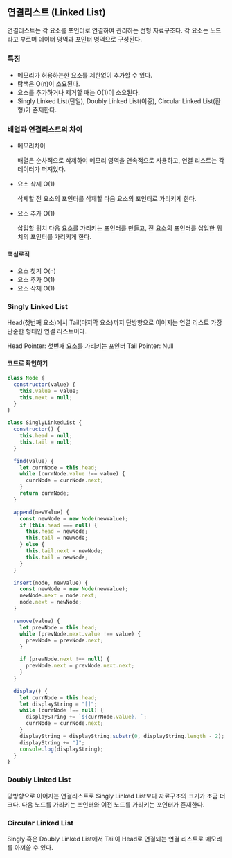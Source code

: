 ## 연결리스트 (Linked List)

연결리스트는 각 요소를 포인터로 연결하여 관리하는 선형 자료구조다.
각 요소는 노드라고 부르며 데이터 영역과 포인터 영역으로 구성된다.

### 특징

- 메모리가 허용하는한 요소를 제한없이 추가할 수 있다.
- 탐색은 O(n)이 소요된다.
- 요소를 추가하거나 제거할 때는 O(1)이 소요된다.
- Singly Linked List(단일), Doubly Linked List(이중), Circular Linked List(환형)가 존재한다.

### 배열과 연결리스트의 차이

- 메모리차이

  배열은 순차적으로 삭제하여 메모리 영역을 연속적으로 사용하고, 연결 리스트는 각 데이터가 퍼져있다.

- 요소 삭제 O(1)

  삭제할 전 요소의 포인터를 삭제할 다음 요소의 포인터로 가리키게 한다.

- 요소 추가 O(1)

  삽입할 위치 다음 요소를 가리키는 포인터를 만들고, 전 요소의 포인터를 삽입한 위치의 포인터를 가리키게 한다.

#### 핵심로직

- 요소 찾기 O(n)
- 요소 추가 O(1)
- 요소 삭제 O(1)

### Singly Linked List

Head(첫번째 요소)에서 Tail(마지막 요소)까지 단방향으로 이어지는 연결 리스트
가장 단순한 형태인 연결 리스트이다.

Head Pointer: 첫번째 요소를 가리키는 포인터
Tail Pointer: Null

#### 코드로 확인하기

```jsx
class Node {
  constructor(value) {
    this.value = value;
    this.next = null;
  }
}

class SinglyLinkedList {
  constructor() {
    this.head = null;
    this.tail = null;
  }

  find(value) {
    let currNode = this.head;
    while (currNode.value !== value) {
      currNode = currNode.next;
    }
    return currNode;
  }

  append(newValue) {
    const newNode = new Node(newValue);
    if (this.head === null) {
      this.head = newNode;
      this.tail = newNode;
    } else {
      this.tail.next = newNode;
      this.tail = newNode;
    }
  }

  insert(node, newValue) {
    const newNode = new Node(newValue);
    newNode.next = node.next;
    node.next = newNode;
  }

  remove(value) {
    let prevNode = this.head;
    while (prevNode.next.value !== value) {
      prevNode = prevNode.next;
    }

    if (prevNode.next !== null) {
      prevNode.next = prevNode.next.next;
    }
  }

  display() {
    let currNode = this.head;
    let displayString = "[]";
    while (currNode !== null) {
      displaySTring += `${currNode.value}, `;
      currNode = currNode.next;
    }
    displayString = displayString.substr(0, displayString.length - 2);
    displayString += "]";
    console.log(displayString);
  }
}
```

### Doubly Linked List

양방향으로 이어지는 연결리스트로 Singly Linked List보다 자료구조의 크기가 조금 더 크다.
다음 노드를 가리키는 포인터와 이전 노드를 가리키는 포인터가 존재한다.

### Circular Linked List

Singly 혹은 Doubly Linked List에서 Tail이 Head로 연결되는 연결 리스트로 메모리를 아껴쓸 수 있다.
